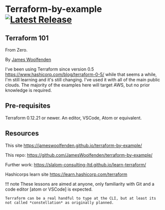 # Terraform-by-example [![Latest Release](https://img.shields.io/github/v/tag/jameswoolfenden/terraform-by-example.svg)](https://github.com/JamesWoolfenden/terraform-by-example)

## Terraform 101

From Zero.

By [James Woolfenden](https://www.linkedin.com/jameswoolfenden/)

I've been using Terraform since version 0.5 <https://www.hashicorp.com/blog/terraform-0-5/> while that seems a while, I'm still learning and it's still changing.
I've used it with all of the main public clouds. The majority of the examples here will target AWS, but no prior knowledge is required.

## Pre-requisites

Terraform 0.12.21 or newer.
An editor, VSCode, Atom or equivalent.

## Resources

This site
<https://jameswoolfenden.github.io/terraform-by-example/>

This repo:
<https://github.com/JamesWoolfenden/terraform-by-example/>

Further work:
<https://slalom-consulting-ltd.github.io/learn-terraform/>

Hashicorps learn site
<https://learn.hashicorp.com/terraform>

!!! note
    These lessons are aimed at anyone, only familiarity with Git and a code editor [atom or VSCode] is expected.

    Terraform can be a real handful to type at the CLI, but at least its not called *constellation* as originally planned.
